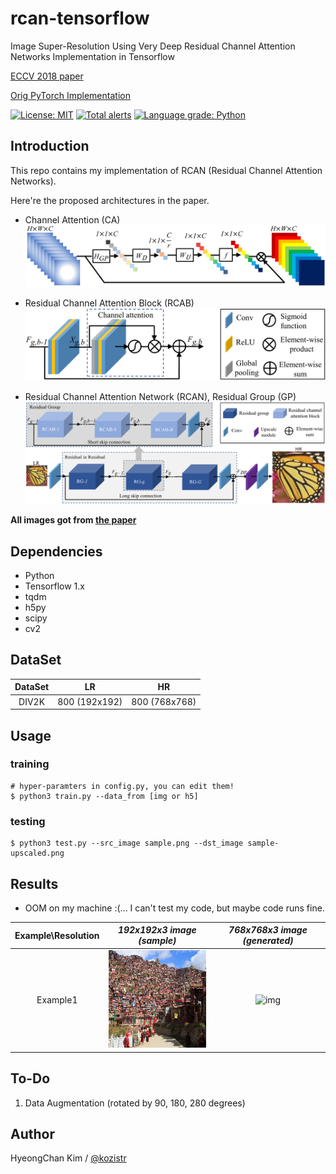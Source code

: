 # rcan-tensorflow
Image Super-Resolution Using Very Deep Residual Channel Attention Networks Implementation in Tensorflow

[ECCV 2018 paper](https://arxiv.org/pdf/1807.02758.pdf)

[Orig PyTorch Implementation](https://github.com/yulunzhang/RCAN)

[![License: MIT](https://img.shields.io/badge/License-MIT-yellow.svg)](https://opensource.org/licenses/MIT)
[![Total alerts](https://img.shields.io/lgtm/alerts/g/kozistr/rcan-tensorflow.svg?logo=lgtm&logoWidth=18)](https://lgtm.com/projects/g/kozistr/rcan-tensorflow/alerts/)
[![Language grade: Python](https://img.shields.io/lgtm/grade/python/g/kozistr/rcan-tensorflow.svg?logo=lgtm&logoWidth=18)](https://lgtm.com/projects/g/kozistr/rcan-tensorflow/context:python)

## Introduction
This repo contains my implementation of RCAN (Residual Channel Attention Networks).

Here're the proposed architectures in the paper.

- Channel Attention (CA)
![CA](./assets/channel_attention.png)

- Residual Channel Attention Block (RCAB)
![RCAB](./assets/residual_channel_attention_block.png)

- Residual Channel Attention Network (RCAN), Residual Group (GP)
![RG](./assets/residual_group.png)

**All images got from [the paper](https://arxiv.org/pdf/1807.02758.pdf)**

## Dependencies
* Python
* Tensorflow 1.x
* tqdm
* h5py
* scipy
* cv2

## DataSet

| DataSet |        LR       |        HR        |
|  :---:  |    :-------:    |    :-------:     |
|  DIV2K  |  800 (192x192)  |   800 (768x768)  |
 
## Usage
### training
    # hyper-paramters in config.py, you can edit them!
    $ python3 train.py --data_from [img or h5]
### testing
    $ python3 test.py --src_image sample.png --dst_image sample-upscaled.png

## Results

* OOM on my machine :(... I can't test my code, but maybe code runs fine.

| Example\Resolution | *192x192x3 image (sample)* | *768x768x3 image (generated)* |
|    :-------:       |     :-------:     |     :-------:     |
|  Example1  | ![img](./output/sample_lr.png) | ![img](./output/100000.png) |

## To-Do
1. Data Augmentation (rotated by 90, 180, 280 degrees)

## Author
HyeongChan Kim / [@kozistr](http://kozistr.tech)
